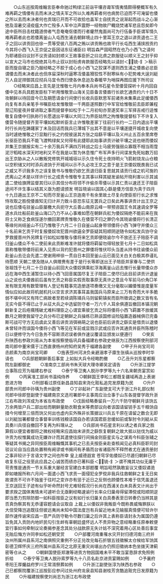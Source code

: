 <!-- { "loadSidebar": true } -->
　　○山东巡按周维翰言臣奉命驰过鸭绿江前诣平壤咨诹军情夷情颇得梗概军有久难再羁之情倭有去而未决之情夫军之所以久难再羁者何也病势已迫而不可淹留也倭之所以去而未决者何也贡瑞已开而不可收拾也盖军士自抚贡之说渐起而战斗之心渐弛及湿暑交浸疫瘟大作亡殁多人军中泣声震野一经物故尸輙烧焚诸军悲且怨矣即今途中臣所目击枕籍道傍者气息奄奄伛偻而行者癯然鬼面尚可为行伍备手臣谓军情久难再羁者此也若倭离釜山入屯西生浦去朝鲜境止四十里耳王京之退以讲贡退也二王子之回以讲贡回也徐一贯等受彼八百两之贿以讲贡贿也故平行长屯西生浦挟觊贡约今其将小西飞入王京促之臣因诘东征诸臣曰  明旨森严固昭然在也乃小西飞之请何为耶诸臣曰议封不议贡请如封顺义王故事臣折之曰北虏之款服徒以顺义王之封乎抑以宣大之马市也傥绝其马市止驭以封衔虏肯款服否经略先以请封＜锍-釒＞稿示臣而旋自寝之臣乃服经略之不胶于成心也小西飞之狡谋不遂则西生浦之倭酋必忿臣谓倭去而未决者此也但序屇深秋时逼寒冱倭虽猾狡性不耐寒纵有小犯势难大逞刘綎万人自足捍御其应彻兵马宜令西归使各休息迨及春暖早为哨探再图应援下所司议
　　○经略宋应昌上言先是沈惟敬七月内奉本兵尚书石星令至倭营探听十月内回自倭中见本兵具题发臣标下听用惟敬至山海关见臣备言倭酋行长欲乞通贡约六十日不攻朝鲜以待回音今已及期愿请金行间使行长收兵臣默思军前诸务未集乘此足缓倭西向复有本兵亲笔手书嘱臣给发惟敬银一千两臣遂照数行中军官给惟敬前去臣即兼程至辽阳星夜并督进取之事而提督李如松于十二月初旬亦至遂奖率三军择吉戒行适惟敬复自倭中归执称行长愿退出平壤以大同江为界臣姑然之拘惟敬提督标下不许复入倭营令随提督齐至平壤如松默听臣言止许惟敬差家丁往前行长约一二日内退出平壤时行长尚在踌躇家丁未及回话而我兵已薄城下出其不意是以平壤遂捷开城收复向使当时遽绝惟敬之行显黜行长之约傥彼逞其方张之焰繇平壤以及义州止五百余里席卷长驱臣恐我兵不能飞渡鸭绿矣又何得有此捷耶此始事讲贡计破平壤之说也继而倭奴并集王京据报实有二十余万我兵不满四万转战之后士马疲劳强弱众寡既不相当雨霪泥泞稻畦水深天时地利又不在我是以暂为休息惟广布军声多行间谍发免死帖数万招出王京胁从之人以散叛党修筑开城城垣以示久住令死士夜持明火飞箭射烧龙山仓粮以空积储又时时添兵进饷于开城间以示不久必攻王京之意于是王京倭奴既畏我已试之威又不识我多方之误复致书与惟敬仍欲乞贡退归臣复思就其请贡行成之机可施钓虎离山之术是以徉许行长之成责令惟敬专主其事以释其疑发谕帖开晓利害以示其诚遣二使给旗牌监督其归以示其信分布将领不许偷杀零倭以示其仁责以速还王子陪臣途间不许生事以结其义亟为题请颁发  明旨晓谕以固其心繇是倭方信臣为真于四月十九日遁出王京不二旬而尽至釜山王京迤南千有余里故土尽复向使臣拒行长之求惟恃攻取之胜傥倭酋知无归计并力致斗臣恐东征无罢兵之日矣此再事讲贡计出王京之说也后倭屯驻釜山臣屡檄大兵扼守大丘善山南原云峰一带预咨国王令其速调全罗等道水兵灶船前赴釜山海口乃力不从心事难如愿在朝鲜兵舡为倭奴隔绝不能前来在我将士又称乏食病馁遂尔撤回苐牌责惟敬久在倭营不归之罪仍令其晓谕倭将行长清正等缘何尚结釜山不归乃惟敬于六月二十日自釜山起身带领倭将小西飞弹守并倭众三十名前来乞贡于时复报倭奴攻犯晋州欲逼全罗臣疑其阳顺阴逆随令如松发兵协守全罗救援晋州外另牌复行如松如惟敬与倭将来乞贡即便晓谕尔今不放还王子陪臣不调归釜山倭众不令二使前来此贡断难准许就将倭将羁留勿得轻放至七月十二日如松具禀称惟敬带倭将前来入见责以背约犯晋州之罪倭将惟伏叩头当差从持书往谕倭众前赴釜山去讫会先遣二使谢用梓徐一贯自日本回至釜山云已面见关白关白极其恭谨礼待愿顺  天朝二使及随从人俱赠赉有差于是行长等即送出王子陪臣并家眷与二使供张祖饯于七月二十日自釜山前回大众倭奴俱乘舡浮海离釜山远去惟行长量带倭众亦远在海中西生浦暂住以待小西飞回音属国尽复王子陪臣二使尽归此目前讲贡计退釜山之说也夫倭酋前后虽有乞贡之称臣实假贡取事原无真许之意且今军前马价角□羊发有限支用有数管理有人登记有籍事完造册逐项奏缴又无分毫取以媚倭惟是度量军情似应如此故将机就机托以空言求济其事耳盖我国兵马原来止三万有奇而大半多脆弱不堪中间又有阵亡病故者至若续调陈璘兵马则留蓟镇矣而臣所徵调之数又皆有名无实今臣不得已止于从征大兵之中选留防守者一万六千人耳余俱遵旨撤回本镇况朝鲜新复之后疮痍残破尤难料理臣之心谓宜乘彼乞贡之际将倭将小西飞羁置不放缓其数月之期使我留守之兵分布已定朝鲜之兵操练已熟该国修设险隘置造器械俱已完备斯可战可守方无后虞此又善后讲贡消弭祸萌之说也臣前后讲贡之繇实是借贡以退倭未曾轻许而误国今倭将小西飞等见在军前或显戮示武或应否许其通贡并臣所陈稽时日以便修守为今日急务不容斯须迟误者俱作速议覆请旨颁发以便遵行
　　○癸亥升陕西右参政刘易从为本省按察使临巩兵备福建右参政史继辰为江西按察使刑部河南司郎中董宋儒于江西直隶杨州府知府吴秀于福建各副使
　　○甲子升尚宝司司丞颜素为南京尚宝司卿
　　○旌表邳州河决负亲避溺孝子廪生张缜从巡按李时华请也　　○兵部题朝鲜善后事宜  上如拟大兵令经略酌撤
　　○乙丑升刘东星都察院左副都御史
　　○准南京工部尚书朱天球大理寺卿吴定请告
　　○升浙江提学佥事陈应芳为福建右参议
　　○泰宁等卫夷人脱孙孛罗等九十六名来朝贡宴赏如例
　　○丙寅准工部尚书温纯侍养
　　○朝鲜国王李昖三都既复疆域再造上表谢恩进方物
　　○刑部看过原任新昌县知县宋尧化赃私追完发原籍为民
　　○升户部贵州司郎中孙瑀为贵州副使
　　○丁卯起补广东副使支可大于浙江升礼部仪制司郎中徐即登副使于福建南京文选司署郎中主事周应治佥事于山东各提督学政升浙江右布政刘浑成为本省左布政使　　○戊辰经略奏留兵一万六千防守朝鲜月该饷五万余两皆户兵二部出给而朝鲜量助衣鞋食米等费部议向者该国请留铳手五千粮饷自措今何增至三倍而饷又何出也虚内实外殊非长策据议川兵五千原在请留之数合无即以刘綎加署都督佥事督率训练钱粮该国自办若该国君臣怠缓如前或掣肘令刘綎从实具奏川兵径自撤回不复再为料理从之
　　○兵部尚书石星言利以诱之者兵家之胜算假以便宜者御将之微权经略宋应昌始末讲贡之繇恢复朝鲜之故大抵以挞伐为威以许贡为权惟冀成功无嫌诈计而其遣使往探行间捐金则臣星实与之谋焉今科臣张辅之等疑其书揭之异同按臣周维翰慨其事机之已去夫按臣亲赴查核闻见必真科臣职司封驳议论自当应昌处置稍有阙谬或书揭间有矛盾而台省诸臣所不释然者尤在通贡册封之事非较计于言语文字之间也所幸  皇上威德遐宣  苍穹孚佑倭奴已尽遁归朝鲜已尽收复东征之役至此应昌之心诚苦而绩亦已著科臣＜锍-釒＞谓不掩其功似无庸于苛责惟是通贡一节关系重大屡经言官建白本部题覆  明旨昭然孰敢妄议又倭奴谲诡即如塘报所称六月间一面遣小西飞求贡一面侵犯全罗傥非我兵往救朝鲜之复无日矣故谓贡不可许不独鉴于往时之变诈亦有惩于近日之反侧也顾倭性本难于信凭虽退还王京送回王子迹有似乎听命然封号尤难轻假况行长尚在西浦关白未具表文计尚出于要求揆之国体夷情未可遽听合无亟剿经略速谕行长率众归巢毋得留滞傥或阳顺阴逆即当悉力剪除防御一如科臣按臣之议有如行长归巢关白具奏表至日转奏仍当辨其是否真伪察其有无恭谨容题请会议取自  上裁上以倭奴非我叛臣今既称畏威悔罪朕以大信受降岂追既往但彼远夷尚未知中国法度岂有兵留近地未见输服真情便可轻许尔部作速传谕宋应昌一意严兵防守勒令尽数归巢之后许其上表称臣请封永为属国仍遵旨免其入贡防内地奸民勾引生衅有辜朝廷盛怀远人不贵异物之意经略重任原奉敕便宜行事如何牵制议论奏揭参差念其处分战款原无失计姑不深究着用心区处善后事宜无贻后悔方许同李如松还朝受赏
　　○户部覆河南重罹水灾开封归德河南三府并汝州所属州县系河之南俱照灾重例不分正兑改兑每石折银五钱徵解太仓候给军饷其彰德卫辉怀庆三府所属州县系河之北原无重灾尚堪出办仍照旧徵纳本色坐拨天津蓟密等仓从之
　　○朝鲜国使臣郑澈等进贡方物因国难未平不敢当宴恳辞求免照例折给
　　○泰宁等卫夷人脱孙索罗等九十八员名赴京进贡宴赐如例
　　○予襄府枣阳王厚爥益府罗川王常湑祭葬如例
　　○升浙江副使张淳为陕西右参政
　　○己巳都察院覆浙江巡按彭应参问过处州府龙泉县知县谢桂芳贪酷追赃完日发原籍为民
　　○升福建按察使刘尚志为浙江右布政使
